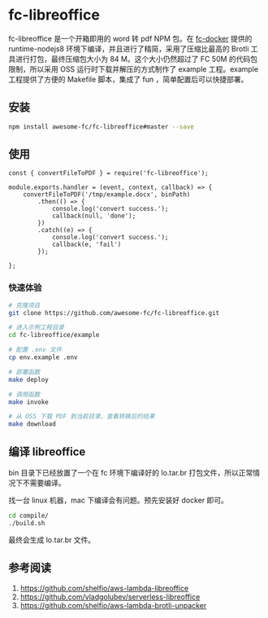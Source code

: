 # fc-libreoffice

fc-libreoffice 是一个开箱即用的 word 转 pdf NPM 包。在 [fc-docker](https://github.com/aliyun/fc-docker) 提供的 runtime-nodejs8 环境下编译，并且进行了精简，采用了压缩比最高的 Brotli 工具进行打包，最终压缩包大小为 84 M。这个大小仍然超过了 FC 50M 的代码包限制，所以采用 OSS 运行时下载并解压的方式制作了 example 工程。example 工程提供了方便的 Makefile 脚本，集成了 fun ，简单配置后可以快捷部署。

## 安装

```bash
npm install awesome-fc/fc-libreoffice#master --save
```

## 使用

```nodejs
const { convertFileToPDF } = require('fc-libreoffice');

module.exports.handler = (event, context, callback) => {
    convertFileToPDF('/tmp/example.docx', binPath)
        .then(() => {
            console.log('convert success.');
            callback(null, 'done');
        })
        .catch((e) => {
            console.log('convert success.');
            callback(e, 'fail')
        });

};
```

### 快速体验

```bash
# 克隆项目
git clone https://github.com/awesome-fc/fc-libreoffice.git

# 进入示例工程目录
cd fc-libreoffice/example

# 配置 .env 文件
cp env.example .env

# 部署函数
make deploy

# 调用函数
make invoke

# 从 OSS 下载 PDF 到当前目录，查看转换后的结果
make download
```

## 编译 libreoffice

bin 目录下已经放置了一个在 fc 环境下编译好的 lo.tar.br 打包文件，所以正常情况下不需要编译。

找一台 linux 机器，mac 下编译会有问题。预先安装好 docker 即可。

```bash
cd compile/
./build.sh
```

最终会生成 lo.tar.br 文件。

## 参考阅读

1. https://github.com/shelfio/aws-lambda-libreoffice
2. https://github.com/vladgolubev/serverless-libreoffice
3. https://github.com/shelfio/aws-lambda-brotli-unpacker